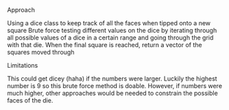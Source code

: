 Approach

Using a dice class to keep track of all the faces when tipped onto a new square
Brute force testing different values on the dice by iterating through all possible values of a dice in a certain range and going through the grid with that die. 
When the final square is reached, return a vector of the squares moved through

Limitations

This could get dicey (haha) if the numbers were larger. Luckily the highest number is 9 so this brute force method is doable. However, if numbers were much higher, other approaches would be needed to constrain the possible faces of the die. 